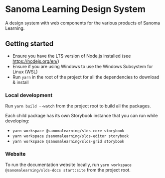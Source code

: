 # Sanoma Learning Design System

A design system with web components for the various products of Sanoma Learning.

## Getting started

- Ensure you have the LTS version of Node.js installed (see https://nodejs.org/en/)
- Ensure if you are using Windows to use the Windows Subsystem for Linux (WSL)
- Run `yarn` in the root of the project for all the dependencies to download & install

### Local development

Run `yarn build --watch` from the project root to build all the packages. 

Each child package has its own Storybook instance that you can run while developing:
- `yarn workspace @sanomalearning/slds-core storybook`
- `yarn workspace @sanomalearning/slds-editor storybook`
- `yarn workspace @sanomalearning/slds-grid storybook`

### Website

To run the documentation website locally, run `yarn workspace @sanomalearning/slds-docs start:site` from the project root.
